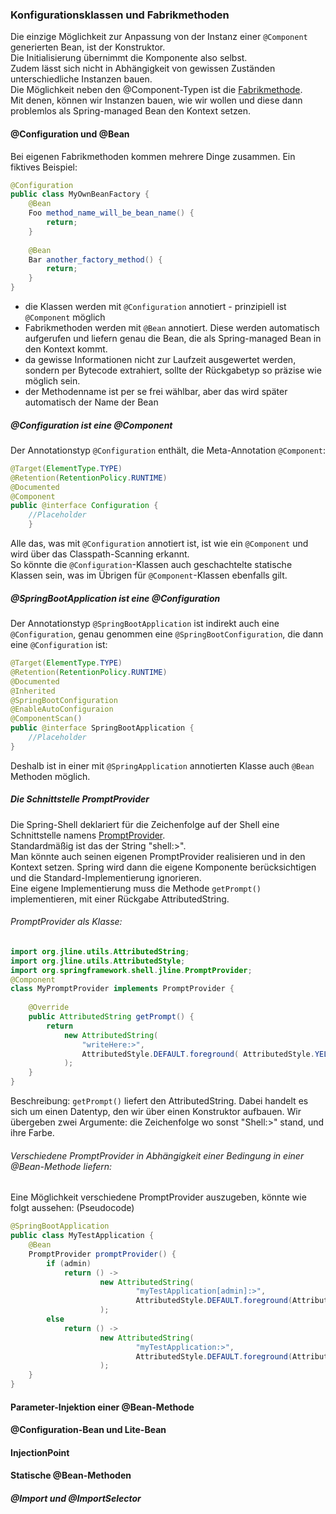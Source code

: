 ### Konfigurationsklassen und Fabrikmethoden
Die einzige Möglichkeit zur Anpassung von der Instanz einer `@Component` generierten Bean, ist der Konstruktor.  
Die Initialisierung übernimmt die Komponente also selbst.  
Zudem lässt sich nicht in Abhängigkeit von gewissen Zuständen unterschiedliche Instanzen bauen.  
Die Möglichkeit neben den @Component-Typen ist die [Fabrikmethode](https://refactoring.guru/design-patterns/factory-method/java/example).    
Mit denen, können wir Instanzen bauen, wie wir wollen und diese dann problemlos als Spring-managed Bean den Kontext setzen.

#### @Configuration und @Bean
Bei eigenen Fabrikmethoden kommen mehrere Dinge zusammen. Ein fiktives Beispiel:  
```java
@Configuration
public class MyOwnBeanFactory {
    @Bean
    Foo method_name_will_be_bean_name() {
        return;
    }
    
    @Bean
    Bar another_factory_method() {
        return;
    }
}
```
- die Klassen werden mit `@Configuration` annotiert - prinzipiell ist `@Component` möglich
- Fabrikmethoden werden mit `@Bean` annotiert. Diese werden automatisch aufgerufen und liefern genau die Bean, die als Spring-managed Bean in den Kontext kommt.
- da gewisse Informationen nicht zur Laufzeit ausgewertet werden, sondern per Bytecode extrahiert, sollte der Rückgabetyp so präzise wie möglich sein.
- der Methodenname ist per se frei wählbar, aber das wird später automatisch der Name der Bean

##### @Configuration ist eine @Component
Der Annotationstyp `@Configuration` enthält, die Meta-Annotation `@Component`:
```java
@Target(ElementType.TYPE)
@Retention(RetentionPolicy.RUNTIME)
@Documented
@Component
public @interface Configuration {
    //Placeholder
    }
```
Alle das, was mit `@Configuration` annotiert ist, ist wie ein `@Component` und wird über das Classpath-Scanning erkannt.  
So könnte die `@Configuration`-Klassen auch geschachtelte statische Klassen sein, was im Übrigen für `@Component`-Klassen ebenfalls gilt.

##### @SpringBootApplication ist eine @Configuration
Der Annotationstyp `@SpringBootApplication` ist indirekt auch eine `@Configuration`, genau genommen eine `@SpringBootConfiguration`, die dann eine `@Configuration` ist:  
```java
@Target(ElementType.TYPE)
@Retention(RetentionPolicy.RUNTIME)
@Documented
@Inherited
@SpringBootConfiguration
@EnableAutoConfiguraion
@ComponentScan()
public @interface SpringBootApplication {
    //Placeholder
}
```
Deshalb ist in einer mit `@SpringApplication` annotierten Klasse auch `@Bean` Methoden möglich.

##### Die Schnittstelle PromptProvider
Die Spring-Shell deklariert für die Zeichenfolge auf der Shell eine Schnittstelle namens [PromptProvider](https://docs.spring.io/spring-shell/docs/current/api/index.html?org/springframework/shell/jline/PromptProvider.html).  
Standardmäßig ist das der String "shell:>".  
Man könnte auch seinen eigenen PromptProvider realisieren und in den Kontext setzen. Spring wird dann die eigene Komponente berücksichtigen und die Standard-Implementierung ignorieren.  
Eine eigene Implementierung muss die Methode `getPrompt()` implementieren, mit einer Rückgabe AttributedString.
  
###### PromptProvider als Klasse:
```java 
import org.jline.utils.AttributedString;
import org.jline.utils.AttributedStyle;
import org.springframework.shell.jline.PromptProvider;
@Component
class MyPromptProvider implements PromptProvider {
    
    @Override
    public AttributedString getPrompt() {
        return
            new AttributedString(
                "writeHere:>",
                AttributedStyle.DEFAULT.foreground( AttributedStyle.YELLOW )
            );
    }
}
```
Beschreibung: `getPrompt()` liefert den AttributedString. Dabei handelt es sich um einen Datentyp, den wir über einen Konstruktor aufbauen. Wir übergeben zwei Argumente: die Zeichenfolge wo sonst "Shell:>" stand, und ihre Farbe.  

###### Verschiedene PromptProvider in Abhängigkeit einer Bedingung in einer @Bean-Methode liefern:
Eine Möglichkeit verschiedene PromptProvider auszugeben, könnte wie folgt aussehen: (Pseudocode)  
```java
@SpringBootApplication
public class MyTestApplication {
    @Bean
    PromptProvider promptProvider() {
        if (admin)
            return () -> 
                    new AttributedString(
                            "myTestApplication[admin]:>",
                            AttributedStyle.DEFAULT.foreground(AttributedStyle.YELLOW)
                    );
        else 
            return () -> 
                    new AttributedString(
                            "myTestApplication:>",
                            AttributedStyle.DEFAULT.foreground(AttributedStyle.GREEN)
                    );
    }
}
```

#### Parameter-Injektion einer @Bean-Methode

#### @Configuration-Bean und Lite-Bean

#### InjectionPoint

#### Statische @Bean-Methoden

##### @Import und @ImportSelector
